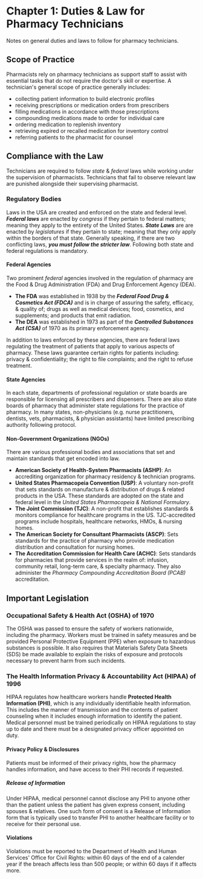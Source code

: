 # Chapter 1: Duties & Law for Pharmacy Technicians

Notes on general duties and laws to follow for pharmacy technicians.

## Scope of Practice

Pharmacists rely on pharmacy technicians as support staff to assist with essential tasks that do not require the doctor's skill or expertise. A technician's general scope of practice generally includes:

- collecting patient information to build electronic profiles
- receiving prescriptions or medication orders from prescribers
- filling medications in accordance with those prescriptions
- compounding medications made to order for individual care
- ordering medication to replenish inventory
- retrieving expired or recalled medication for inventory control
- referring patients to the pharmacist for counsel

## Compliance with the Law

Technicians are required to follow *state* & *federal* laws while working under the supervision of pharmacists. Technicians that fail to observe relevant law are punished alongside their supervising pharmacist.

### Regulatory Bodies

Laws in the USA are created and enforced on the state and federal level. ***Federal laws*** are enacted by *congress* if they pertain to federal matters; meaning they apply to the entirety of the United States. ***State Laws*** are are enacted by *legislatures* if they pertain to state; meaning that they only apply within the borders of that state. Generally speaking, if there are two conflicting laws, ***you must follow the stricter law***. Following both state and federal regulations is mandatory.

#### Federal Agencies

Two prominent *federal* agencies involved in the regulation of pharmacy are the Food & Drug Administration (FDA) and Drug Enforcement Agency (DEA).

- **The FDA** was established in 1938 by the ***Federal Food Drug & Cosmetics Act (FDCA)*** and is in charge of assuring the safety, efficacy, & quality of; drugs as well as medical devices; food, cosmetics, and supplements; and products that emit radiation.
- **The DEA** was established in 1973 as part of the ***Controlled Substances Act (CSA)*** of 1970 as its primary enforcement agency.

In addition to laws enforced by these agencies, there are federal laws regulating the treatment of patients that apply to various aspects of pharmacy. These laws guarantee certain rights for patients including: privacy & confidentiality; the right to file complaints; and the right to refuse treatment.

#### State Agencies

In each state, departments of professional regulation or state boards are responsible for licensing all prescribers and dispensers. There are also state boards of pharmacy that administer state regulations for the practice of pharmacy. In many states, non-physicians (e.g. nurse practitioners, dentists, vets, pharmacists, & physician assistants) have limited prescribing authority following protocol.

#### Non-Government Organizations (NGOs)

There are various professional bodies and associations that set and maintain standards that get encoded into law.

- **American Society of Health-System Pharmacists (ASHP)**: An accrediting organization for pharmacy residency & technician programs.
- **United States Pharmacopeia Convention (USP)**: A voluntary non-profit  that sets standards on manufacture & distribution of drugs & related products in the USA. These standards are adopted on the state and federal level in the *United States Pharmacopeia & National Formulary*.
- **The Joint Commission (TJC)**: A non-profit that establishes standards & monitors compliance for healthcare programs in the US. TJC-accredited programs include hospitals, healthcare networks, HMOs, & nursing homes.
- **The American Society for Consultant Pharmacists (ASCP)**: Sets standards for the practice of pharmacy who provide medication distribution and consultation for nursing homes.
- **The Accreditation Commission for Health Care (ACHC)**: Sets standards for pharmacies that provide services in the realm of: infusion, community retail, long-term care, & specialty pharmacy. They also administer the *Pharmacy Compounding Accreditation Board (PCAB)* accreditation.

## Important Legislation

### Occupational Safety & Health Act (OSHA) of 1970

The OSHA was passed to ensure the safety of workers nationwide, including the pharmacy. Workers must be trained in safety measures and be provided Personal Protective Equipment (PPE) when exposure to hazardous substances is possible. It also requires that Materials Safety Data Sheets (SDS) be made available to explain the risks of exposure and protocols necessary to prevent harm from such incidents.

### The Health Information Privacy & Accountability Act (HIPAA) of 1996

HIPAA regulates how healthcare workers handle **Protected Health Information (PHI)**, which is any individually identifiable health information. This includes the manner of transmission and the contents of patient counseling when it includes enough information to identify the patient. Medical personnel must be trained periodically on HIPAA regulations to stay up to date and there must be a designated privacy officer appointed on duty.

#### Privacy Policy & Disclosures

Patients must be informed of their privacy rights, how the pharmacy handles information, and have access to their PHI records if requested.

##### Release of Information

Under HIPAA, medical personnel cannot disclose any PHI to anyone other than the patient unless the patient has given express consent, including spouses & relatives. One such form of consent is a Release of Information form that is typically used to transfer PHI to another healthcare facility or to receive for their personal use.

#### Violations

Violations must be reported to the Department of Health and Human Services' Office for Civil Rights: within 60 days of the end of a calender year if the breach affects less than 500 people; or within 60 days if it affects more.
